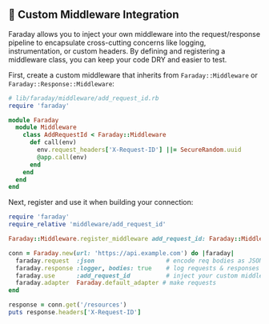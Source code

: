 ## 🔌 Custom Middleware Integration
Faraday allows you to inject your own middleware into the request/response pipeline to encapsulate cross-cutting concerns like logging, instrumentation, or custom headers. By defining and registering a middleware class, you can keep your code DRY and easier to test.

First, create a custom middleware that inherits from `Faraday::Middleware` or `Faraday::Response::Middleware`:

```ruby
# lib/faraday/middleware/add_request_id.rb
require 'faraday'

module Faraday
  module Middleware
    class AddRequestId < Faraday::Middleware
      def call(env)
        env.request_headers['X-Request-ID'] ||= SecureRandom.uuid
        @app.call(env)
      end
    end
  end
end
```

Next, register and use it when building your connection:

```ruby
require 'faraday'
require_relative 'middleware/add_request_id'

Faraday::Middleware.register_middleware add_request_id: Faraday::Middleware::AddRequestId

conn = Faraday.new(url: 'https://api.example.com') do |faraday|
  faraday.request  :json                    # encode req bodies as JSON
  faraday.response :logger, bodies: true    # log requests & responses
  faraday.use      :add_request_id          # inject your custom middleware
  faraday.adapter  Faraday.default_adapter # make requests
end

response = conn.get('/resources')
puts response.headers['X-Request-ID']